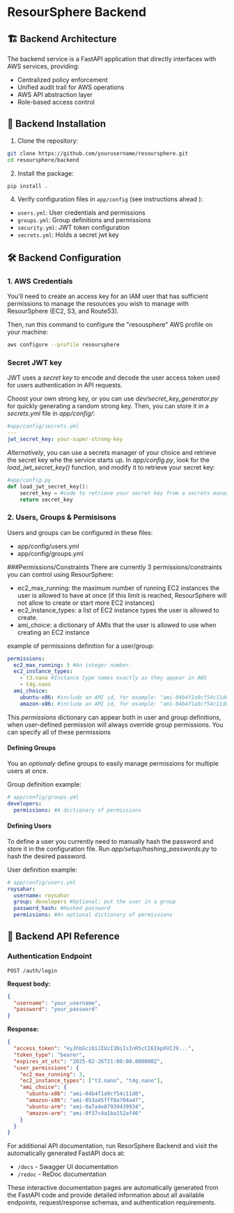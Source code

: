 # ResourSphere Backend

## 🏗️ Backend Architecture
The backend service is a FastAPI application that directly interfaces with AWS services, providing:
- Centralized policy enforcement
- Unified audit trail for AWS operations
- AWS API abstraction layer
- Role-based access control

## 🔧 Backend Installation

1. Clone the repository:
```bash
git clone https://github.com/yourusername/resoursphere.git
cd resoursphere/backend
```

2. Install the package:
```bash
pip install .
```

4. Verify configuration files in `app/config` (see instructions ahead ):
- `users.yml`: User credentials and permissions
- `groups.yml`: Group definitions and permissions
- `security.yml`: JWT token configuration
- `secrets.yml`: Holds a secret jwt key

## 🛠️ Backend Configuration

### 1. AWS Credentials
You'll need to create an access key for an IAM user that has sufficient permissions to manage the resources you wish to manage with ResourSphere (EC2, S3, and Route53).

Then, run this command to configure the "resousphere" AWS profile on your machine:
```bash
aws configure --profile resoursphere
```

### Secret JWT key
JWT uses a *secret key* to encode and decode the user access token used for users authentication in API requests.

Choost your own strong key, or you can use _dev/secret_key_generator.py_ for quickly generating a random strong key.
Then, you can store it in a _secrets.yml_ file in _app/config/_:
```yaml
#app/config/secrets.yml
---
jwt_secret_key: your-super-strong-key
```

*Alternatively*, you can use a secrets manager of your choice and retrieve the secret key whe the service starts up. 
In _app/config.py_, look for the _load_jwt_secret_key()_ function, and modify it to retrieve your secret key:
```python
#app/config.py
def load_jwt_secret_key():
    secret_key = #code to retrieve your secret key from a secrets manager
    return secret_key
```



### 2. Users, Groups & Permisisons
Users and groups can be configured in these files:
- app/config/users.yml
- app/config/groups.yml

###Permissions/Constraints
There are currently 3 permissions/constraints you can control using ResourSphere:
- ec2_max_running: the maximum number of running EC2 instances the user is allowed to have at once (if this limit is reached, ResourSphere will not allow to create or start more EC2 instances)
- ec2_instance_types: a list of EC2 instance types the user is allowed to create.
- ami_choice: a dictionary of AMIs that the user is allowed to use when creating an EC2 instance

example of permissions definition for a user/group:
```yaml
permissions:
  ec2_max_running: 3 #An integer number.
  ec2_instance_types:
    - t3.nano #Instance type names exactly as they appear in AWS
    - t4g.nano
  ami_choice:
    ubuntu-x86: #include an AMI id, for example: "ami-04b4f1a9cf54c11d0"
    amazon-x86: #include an AMI id, for example: "ami-04b4f1a9cf54c11d0"
```
This _permissions_ dictionary can appear both in user and group definitions, when user-defined permission will always override group permissions. You can specify all of these permissions

#### Defining Groups
You an *optionaly* define groups to easily manage permissions for multiple users at once.

Group definition example:
```yaml
# app/config/groups.yml
developers:
  permissions: #A dictionary of permissions
```

#### Defining Users
To define a user you currently need to manually hash the password and store it in the configuration file. Run _app/setup/hashing_passwords.py_ to hash the desired password.

User definition example:
```yaml
# app/config/users.yml
roysahar:
  username: roysahar
  group: developers #Optional: put the user in a group
  password_hash: #Hashed password
  permissions: #An optional dictionary of permissions
```


## 🚀 Backend API Reference

### Authentication Endpoint

```
POST /auth/login
```

**Request body:**
```json
{
  "username": "your_username",
  "password": "your_password"
}
```

**Response:**
```json
{
  "access_token": "eyJhbGciOiJIUzI1NiIsInR5cCI6IkpXVCJ9...",
  "token_type": "bearer",
  "expires_at_utc": "2025-02-26T21:00:00.000000Z",
  "user_permissions": {
    "ec2_max_running": 3,
    "ec2_instance_types": ["t3.nano", "t4g.nano"],
    "ami_choice": {
      "ubuntu-x86": "ami-04b4f1a9cf54c11d0",
      "amazon-x86": "ami-053a45fff0a704a47",
      "ubuntu-arm": "ami-0a7a4e87939439934",
      "amazon-arm": "ami-0f37c4a1ba152af46"
    }
  }
}
```

For additional API documentation, run ResorSphere Backend and visit the automatically generated FastAPI docs at:

- `/docs` - Swagger UI documentation
- `/redoc` - ReDoc documentation

These interactive documentation pages are automatically generated from the FastAPI code and provide detailed information about all available endpoints, request/response schemas, and authentication requirements.
